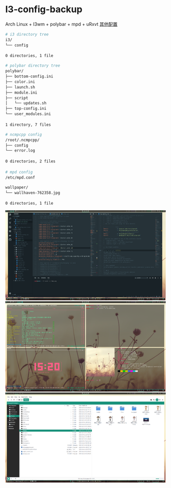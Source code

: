 # I3-config-backup
Arch Linux + I3wm + polybar + mpd + uRxvt [其他配置](https://gist.github.com/evilH2O2/f5ae9e0545e2debb4151cba18ef43843)


``` bash
# i3 directory tree
i3/
└── config

0 directories, 1 file
```

``` bash
# polybar directory tree
polybar/
├── bottom-config.ini
├── color.ini
├── launch.sh
├── module.ini
├── script
│   └── updates.sh
├── top-config.ini
└── user_modules.ini

1 directory, 7 files
```

``` bash
# ncmpcpp config
/root/.ncmpcpp/
├── config
└── error.log

0 directories, 2 files

# mpd config
/etc/mpd.conf
```

``` bash
wallpaper/
└── wallhaven-762358.jpg

0 directories, 1 file
```

![i3wm.png](https://github.com/evilH2O2/I3-config-backup/blob/master/previews/i3wm.png)
![windows.png](https://github.com/evilH2O2/I3-config-backup/blob/master/previews/windows.png)
![nemo](https://github.com/evilH2O2/I3-config-backup/blob/master/previews/2019-04-19-192941_1919x1079_scrot.png)
